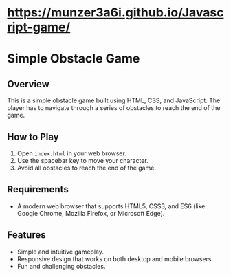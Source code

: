 # https://munzer3a6i.github.io/Javascript-game/

# Simple Obstacle Game

## Overview
This is a simple obstacle game built using HTML, CSS, and JavaScript. The player has to navigate through a series of obstacles to reach the end of the game.

## How to Play
1. Open `index.html` in your web browser.
2. Use the spacebar key to move your character.
3. Avoid all obstacles to reach the end of the game.

## Requirements
- A modern web browser that supports HTML5, CSS3, and ES6 (like Google Chrome, Mozilla Firefox, or Microsoft Edge).

## Features
- Simple and intuitive gameplay.
- Responsive design that works on both desktop and mobile browsers.
- Fun and challenging obstacles.




